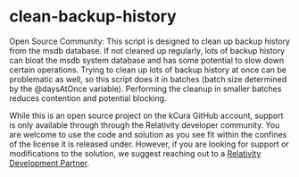 # clean-backup-history
Open Source Community: This script is designed to clean up backup history from the msdb database.  If not cleaned up regularly, lots of backup history can bloat the msdb system database and has some potential to slow down certain operations. Trying to clean up lots of backup history at once can be problematic as well, so this script does it in batches (batch size determined by the @daysAtOnce variable).  Performing the cleanup in smaller batches reduces contention and potential blocking.

While this is an open source project on the kCura GitHub account, support is only available through through the Relativity developer community. You are welcome to use the code and solution as you see fit within the confines of the license it is released under. However, if you are looking for support or modifications to the solution, we suggest reaching out to a [Relativity Development Partner](https://www.kcura.com/relativity/ediscovery-resources/ecosystem).
